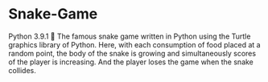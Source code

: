 # Snake-Game
Python 3.9.1
🐍 The famous snake game written in Python using the Turtle graphics library of Python. Here, with each consumption of food placed at a random point, the body of the snake is growing and simultaneously scores of the player is increasing. And the player loses the game when the snake collides. 
